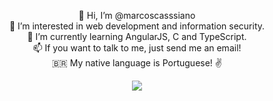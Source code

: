 <div align="center">

   👋 Hi, I’m @marcoscasssiano<br>
   👀 I’m interested in web development and information security.<br>
   🌱 I’m currently learning AngularJS, C and TypeScript.<br>
   📫 If you want to talk to me, just send me an email!<br>
   🇧🇷 My native language is Portuguese! ✌️

  <p align="center">
    <a href="https://github.com/marcoscasssiano/github-readme-stats">
      <img src="https://github-readme-stats.vercel.app/api/top-langs/?username=marcoscasssiano&theme=radical&layout=compact" />
    </a>
  </p>

</div>

